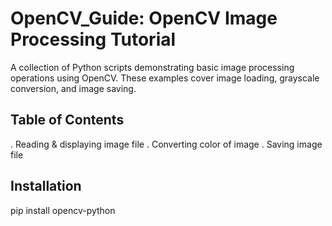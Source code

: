 # OpenCV_Guide:  OpenCV Image Processing Tutorial

A collection of Python scripts demonstrating basic image processing operations using OpenCV. These examples cover image loading, grayscale conversion, and image saving.

## Table of Contents

  . Reading & displaying image file
  . Converting color of image
  . Saving image file

## Installation

pip install opencv-python
